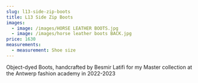 ```yaml
---
slug: l13-side-zip-boots
title: L13 Side Zip Boots
images:
  - image: /images/HORSE LEATHER BOOTS.jpg
  - image: /images/horse leather boots BACK.jpg
price: 1630
measurements:
  - measurement: Shoe size
---
```

Object-dyed Boots, handcrafted by Besmir Latifi for my Master collection at the Antwerp fashion academy in 2022-2023